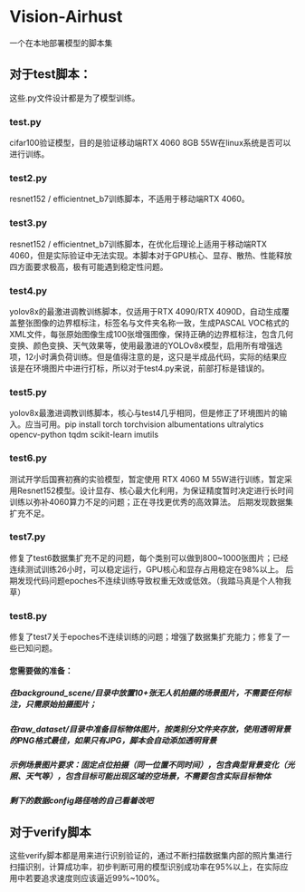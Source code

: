 # Vision-Airhust
一个在本地部署模型的脚本集
## 对于test脚本：
这些.py文件设计都是为了模型训练。
### test.py
cifar100验证模型，目的是验证移动端RTX 4060 8GB 55W在linux系统是否可以进行训练。
### test2.py
resnet152 / efficientnet_b7训练脚本，不适用于移动端RTX 4060。
### test3.py
resnet152 / efficientnet_b7训练脚本，在优化后理论上适用于移动端RTX 4060，但是实际验证中无法实现。本脚本对于GPU核心、显存、散热、性能释放四方面要求极高，极有可能遇到稳定性问题。
### test4.py
yolov8x的最激进调教训练脚本，仅适用于RTX 4090/RTX 4090D，自动生成覆盖整张图像的边界框标注，标签名与文件夹名称一致，生成PASCAL VOC格式的XML文件，每张原始图像生成100张增强图像，保持正确的边界框标注，包含几何变换、颜色变换、天气效果等，使用最激进的YOLOv8x模型，启用所有增强选项，12小时满负荷训练。但是值得注意的是，这只是半成品代码，实际的结果应该是在环境图片中进行打标，所以对于test4.py来说，前部打标是错误的。
### test5.py
yolov8x最激进调教训练脚本，核心与test4几乎相同，但是修正了环境图片的输入。应当可用。pip install torch torchvision albumentations ultralytics opencv-python tqdm scikit-learn imutils
### test6.py 
测试开学后国赛初赛的实验模型，暂定使用 RTX 4060 M 55W进行训练，暂定采用Resnet152模型。设计显存、核心最大化利用，为保证精度暂时决定进行长时间训练以弥补4060算力不足的问题；正在寻找更优秀的高效算法。   后期发现数据集扩充不足。
### test7.py
修复了test6数据集扩充不足的问题，每个类别可以做到800~1000张图片；已经连续测试训练26小时，可以稳定运行，GPU核心和显存占用稳定在98%以上。  后期发现代码问题epoches不连续训练导致权重无效或低效。（我踏马真是个人物我草）
### test8.py
修复了test7关于epoches不连续训练的问题；增强了数据集扩充能力；修复了一些已知问题。

#### 您需要做的准备：
##### 在background_scene/目录中放置10+张无人机拍摄的场景图片，不需要任何标注，只需原始拍摄图片；
##### 在raw_dataset/目录中准备目标物体图片，按类别分文件夹存放，使用透明背景的PNG格式最佳，如果只有JPG，脚本会自动添加透明背景
##### 示例场景图片要求：固定点位拍摄（同一位置不同时间），包含典型背景变化（光照、天气等），包含目标可能出现区域的空场景，不需要包含实际目标物体
##### 剩下的数据config路径啥的自己看着改吧

## 对于verify脚本
这些verify脚本都是用来进行识别验证的，通过不断扫描数据集内部的照片集进行扫描识别，计算成功率，初步判断可用的模型识别成功率在95%以上，在实际应用中若要追求速度则应该逼近99%~100%。
